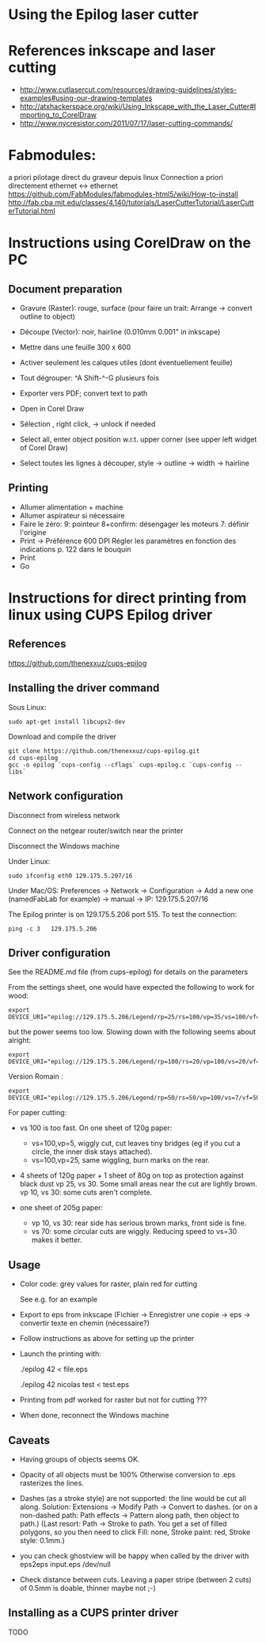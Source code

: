 Using the Epilog laser cutter
=============================

# References inkscape and laser cutting

- http://www.cutlasercut.com/resources/drawing-guidelines/styles-examples#using-our-drawing-templates
- http://atxhackerspace.org/wiki/Using_Inkscape_with_the_Laser_Cutter#Importing_to_CorelDraw
- http://www.nycresistor.com/2011/07/17/laser-cutting-commands/

# Fabmodules:

   a priori pilotage direct du graveur depuis linux
   Connection a priori directement ethernet <-> ethernet
https://github.com/FabModules/fabmodules-html5/wiki/How-to-install
http://fab.cba.mit.edu/classes/4.140/tutorials/LaserCutterTutorial/LaserCutterTutorial.html

# Instructions using CorelDraw on the PC

## Document preparation

 - Gravure (Raster): rouge, surface  (pour faire un trait: Arrange ->
   convert outline to object)
 - Découpe (Vector): noir, hairline (0.010mm 0.001" in inkscape)
 - Mettre dans une feuille 300 x 600
 - Activer seulement les calques utiles (dont éventuellement feuille)
 - Tout dégrouper: ^A Shift-^-G plusieurs fois
 - Exporter vers PDF; convert text to path

 - Open in Corel Draw
 - Sélection , right click, -> unlock if needed
 - Select all, enter object position w.r.t. upper corner (see upper left widget of Corel Draw)
 - Select toutes les lignes à découper, style -> outline -> width -> hairline

## Printing

 - Allumer alimentation + machine
 - Allumer aspirateur si nécessaire
 - Faire le zéro:
   9: pointeur
   8+confirm: désengager les moteurs 
   7: définir l'origine
 - Print -> Préférence
   600 DPI
   Régler les paramètres en fonction des indications p. 122 dans le bouquin
 - Print
 - Go

# Instructions for direct printing from linux using CUPS Epilog driver

## References

   https://github.com/thenexxuz/cups-epilog

## Installing the driver command


Sous Linux:

    sudo apt-get install libcups2-dev

Download and compile the driver

    git clone https://github.com/thenexxuz/cups-epilog.git
    cd cups-epilog
    gcc -o epilog `cups-config --cflags` cups-epilog.c `cups-config --libs`

## Network configuration

Disconnect from wireless network

Connect on the netgear router/switch near the printer

Disconnect the Windows machine

Under Linux:

    sudo ifconfig eth0 129.175.5.207/16

Under Mac/OS: Preferences -> Network -> Configuration -> Add a new one
(namedFabLab for example) -> manual -> IP: 129.175.5.207/16

The Epilog printer is on 129.175.5.206 port 515. To test the connection:

    ping -c 3   129.175.5.206

## Driver configuration

See the README.md file (from cups-epilog) for details on the parameters

From the settings sheet, one would have expected the following to work for wood:

    export DEVICE_URI="epilog://129.175.5.206/Legend/rp=25/rs=100/vp=35/vs=100/vf=500/rm=grey" 

but the power seems too low. Slowing down with the following seems
about alright:

    export DEVICE_URI="epilog://129.175.5.206/Legend/rp=100/rs=20/vp=100/vs=20/vf=500/rm=grey"

Version Romain :

    export DEVICE_URI="epilog://129.175.5.206/Legend/rp=50/rs=50/vp=100/vs=7/vf=500/rm=grey"

For paper cutting:

  - vs 100 is too fast. On one sheet of 120g paper:

      - vs=100,vp=5, wiggly cut, cut leaves tiny bridges (eg if you cut a circle, the inner disk stays attached).
      - vs=100,vp=25, same wiggling, burn marks on the rear.


  - 4 sheets of 120g paper + 1 sheet of 80g on top as protection against black dust
    vp 25, vs 30. Some small areas near the cut are lightly brown.
    vp 10, vs 30: some cuts aren't complete.

  - one sheet of 205g paper:

      - vp 10, vs 30: rear side has serious brown marks, front side is fine.
      - vs 70: some circular cuts are wiggly. Reducing speed to vs=30 makes it better.

## Usage

- Color code: grey values for raster, plain red for cutting

  See e.g. [](test.eps) for an example

- Export to eps from inkscape (Fichier -> Enregistrer une copie ->
  eps -> convertir texte en chemin (nécessaire?)

- Follow instructions as above for setting up the printer

- Launch the printing with:

    ./epilog 42 <user> <jobname> < file.eps

    ./epilog 42 nicolas test < test.eps

- Printing from pdf worked for raster but not for cutting ???


- When done, reconnect the Windows machine

## Caveats

- Having groups of objects seems OK.

- Opacity of all objects must be 100%
  Otherwise conversion to .eps rasterizes the lines.

- Dashes (as a stroke style) are not supported: the line would be cut all along.
  Solution: Extensions → Modify Path → Convert to dashes.
  (or on a non-dashed path: Path effects → Pattern along path, then object to path.)
  (Last resort: Path -> Stroke to path.
   You get a set of filled polygons, so you then need to click
   Fill: none, Stroke paint: red, Stroke style: 0.1mm.)

- you can check ghostview will be happy when called by the driver with
  eps2eps input.eps /dev/null

- Check distance between cuts.
  Leaving a paper stripe (between 2 cuts) of 0.5mm is doable, thinner maybe not ;-)

## Installing as a CUPS printer driver

TODO

